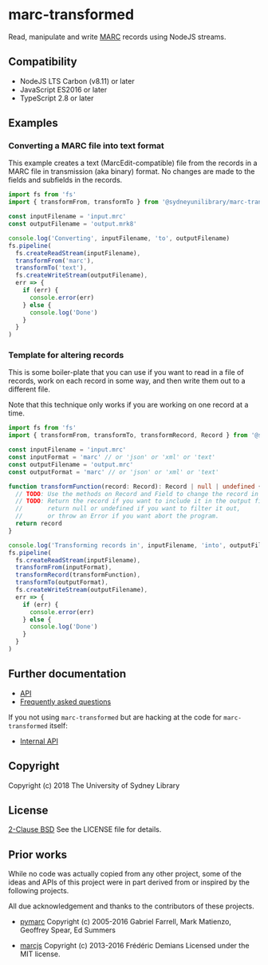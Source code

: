 # marc-transformed

Read, manipulate and write [MARC](https://www.loc.gov/marc/) records using NodeJS streams.


## Compatibility 

* NodeJS LTS Carbon (v8.11) or later
* JavaScript ES2016 or later
* TypeScript 2.8 or later




## Examples


### Converting a MARC file into text format

This example creates a text (MarcEdit-compatible) file from the records in a MARC file in transmission (aka binary)
format. No changes are made to the fields and subfields in the records.

```typescript
import fs from 'fs'
import { transformFrom, transformTo } from '@sydneyunilibrary/marc-transformed'

const inputFilename = 'input.mrc'
const outputFilename = 'output.mrk8'

console.log('Converting', inputFilename, 'to', outputFilename)
fs.pipeline(
  fs.createReadStream(inputFilename),
  transformFrom('marc'),
  transformTo('text'),
  fs.createWriteStream(outputFilename),
  err => {
    if (err) {
      console.error(err)
    } else {
      console.log('Done')
    }
  }
)
```


### Template for altering records

This is some boiler-plate that you can use if you want to read in a file of records, work on each record in some way,
and then write them out to a different file.

Note that this technique only works if you are working on one record at a time.

```typescript
import fs from 'fs'
import { transformFrom, transformTo, transformRecord, Record } from '@sydneyunilibrary/marc-transformed'

const inputFilename = 'input.mrc'
const inputFormat = 'marc' // or 'json' or 'xml' or 'text'
const outputFilename = 'output.mrc'
const outputFormat = 'marc' // or 'json' or 'xml' or 'text'

function transformFunction(record: Record): Record | null | undefined {
  // TODO: Use the methods on Record and Field to change the record in some way. See API.md for help.
  // TODO: Return the record if you want to include it in the output file, 
  //       return null or undefined if you want to filter it out,
  //       or throw an Error if you want abort the program. 
  return record 
}

console.log('Transforming records in', inputFilename, 'into', outputFilename)
fs.pipeline(
  fs.createReadStream(inputFilename),
  transformFrom(inputFormat),
  transformRecord(transformFunction),
  transformTo(outputFormat),
  fs.createWriteStream(outputFilename),
  err => {
    if (err) {
      console.error(err)
    } else {
      console.log('Done')
    }
  }
)
``` 



## Further documentation

* [API](API.md)
* [Frequently asked questions](FAQ.md)

If you not using `marc-transformed` but are hacking at the code for `marc-transformed` itself:

* [Internal API](INTERNAL-API.md)  



## Copyright

Copyright (c) 2018 The University of Sydney Library



## License

[2-Clause BSD](https://opensource.org/licenses/BSD-2-Clause) 
See the LICENSE file for details.



## Prior works

While no code was actually copied from any other project, some of the ideas and
APIs of this project were in part derived from or inspired by the following
projects.

All due acknowledgement and thanks to the contributors of these projects.

* [pymarc](https://github.com/edsu/pymarc)
Copyright (c) 2005-2016 Gabriel Farrell, Mark Matienzo, Geoffrey Spear, Ed Summers

* [marcjs](https://github.com/fredericd/marcjs)
Copyright (c) 2013-2016 Frédéric Demians Licensed under the MIT license.
